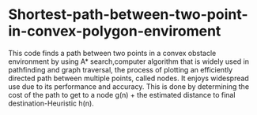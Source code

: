 # Shortest-path-between-two-point-in-convex-polygon-enviroment

This code finds a path between two points in a convex obstacle
environment by using A* search,computer algorithm that is widely used in pathfinding and graph traversal, the process of plotting an efficiently directed path between multiple points, called nodes. It enjoys widespread use due to its performance and accuracy.
This is done by determining the cost of the path to get to a node g(n) + the estimated distance to final destination-Heuristic
h(n).
